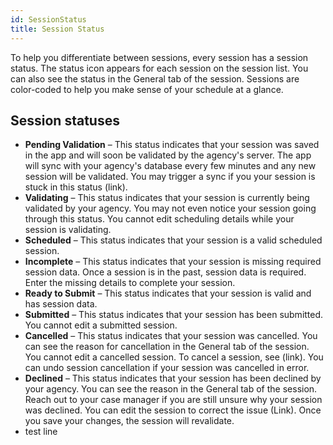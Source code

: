 ```yaml
---
id: SessionStatus
title: Session Status
---
```

To help you differentiate between sessions, every session has a session status. The status icon appears for each session on the session list. You can also see the status in the General tab of the session. Sessions are color-coded to help you make sense of your schedule at a glance.

## Session statuses

- **Pending Validation** – This status indicates that your session was saved in the app and will soon be validated by the agency's server. The app will sync with your agency's database every few minutes and any new session will be validated. You may trigger a sync if you your session is stuck in this status (link).
- **Validating** – This status indicates that your session is currently being validated by your agency. You may not even notice your session going through this status. You cannot edit scheduling details while your session is validating.
- **Scheduled** – This status indicates that your session is a valid scheduled session.
- **Incomplete** – This status indicates that your session is missing required session data. Once a session is in the past, session data is required. Enter the missing details to complete your session.
- **Ready to Submit** – This status indicates that your session is valid and has session data.
- **Submitted** – This status indicates that your session has been submitted. You cannot edit a submitted session.
- **Cancelled** – This status indicates that your session was cancelled. You can see the reason for cancellation in the General tab of the session. You cannot edit a cancelled session. To cancel a session, see (link). You can undo session cancellation if your session was cancelled in error.
- **Declined** – This status indicates that your session has been declined by your agency. You can see the reason in the General tab of the session. Reach out to your case manager if you are still unsure why your session was declined. You can edit the session to correct the issue (Link). Once you save your changes, the session will revalidate.
- test line
